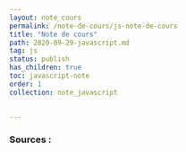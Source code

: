 ```yaml
---
layout: note_cours
permalink: /note-de-cours/js-note-de-cours
title: "Note de cours"
path: 2020-09-29-javascript.md
tag: js
status: publish
has_children: true
toc: javascript-note
order: 1
collection: note_javascript

   
---
```

 

### Sources : 

